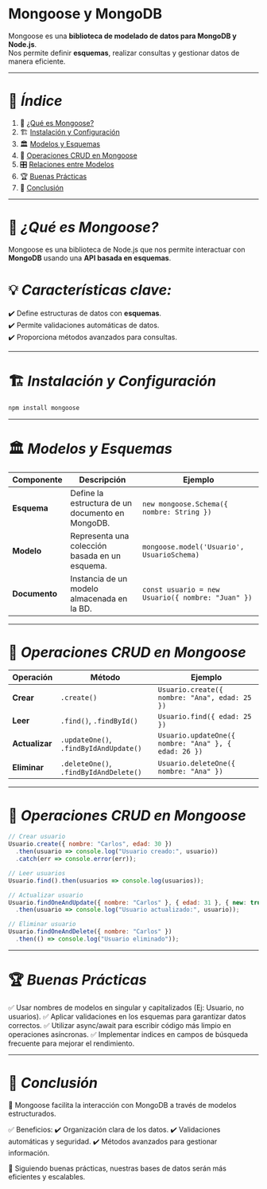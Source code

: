# Mongoose y MongoDB

Mongoose es una **biblioteca de modelado de datos para MongoDB y Node.js**.  
Nos permite definir **esquemas**, realizar consultas y gestionar datos de manera eficiente.  

---

# 📌 *Índice*


1. 🚀 [¿Qué es Mongoose?](#que-es-mongoose)  
2. 🏗️ [Instalación y Configuración](#instalacion-y-configuracion)  
3. 🏛️ [Modelos y Esquemas](#modelos-y-esquemas)  
4. 🔄 [Operaciones CRUD en Mongoose](#operaciones-crud-en-mongoose)  
5. 🎛️ [Relaciones entre Modelos](#relaciones-entre-modelos)  
6. 🏆 [Buenas Prácticas](#buenas-practicas)  
7. 🎯 [Conclusión](#conclusion)  

---

# 🚀 *¿Qué es Mongoose?*

Mongoose es una biblioteca de Node.js que nos permite interactuar con **MongoDB** usando una **API basada en esquemas**.

# 💡 *Características clave:*

✔️ Define estructuras de datos con **esquemas**.  
✔️ Permite validaciones automáticas de datos.  
✔️ Proporciona métodos avanzados para consultas.  

---

# 🏗️ *Instalación y Configuración*  

```bash
npm install mongoose
```

---

# 🏛️ *Modelos y Esquemas*

| Componente | Descripción | Ejemplo |
|------------|------------|---------|
| **Esquema** | Define la estructura de un documento en MongoDB. | `new mongoose.Schema({ nombre: String })` |
| **Modelo** | Representa una colección basada en un esquema. | `mongoose.model('Usuario', UsuarioSchema)` |
| **Documento** | Instancia de un modelo almacenada en la BD. | `const usuario = new Usuario({ nombre: "Juan" })` |

---

# 🔄 *Operaciones CRUD en Mongoose*

| Operación | Método | Ejemplo |
|-----------|--------|---------|
| **Crear** | `.create()` | `Usuario.create({ nombre: "Ana", edad: 25 })` |
| **Leer** | `.find()`, `.findById()` | `Usuario.find({ edad: 25 })` |
| **Actualizar** | `.updateOne()`, `.findByIdAndUpdate()` | `Usuario.updateOne({ nombre: "Ana" }, { edad: 26 })` |
| **Eliminar** | `.deleteOne()`, `.findByIdAndDelete()` | `Usuario.deleteOne({ nombre: "Ana" })` |


---

# 🔄 *Operaciones CRUD en Mongoose* 

```js
// Crear usuario
Usuario.create({ nombre: "Carlos", edad: 30 })
  .then(usuario => console.log("Usuario creado:", usuario))
  .catch(err => console.error(err));

// Leer usuarios
Usuario.find().then(usuarios => console.log(usuarios));

// Actualizar usuario
Usuario.findOneAndUpdate({ nombre: "Carlos" }, { edad: 31 }, { new: true })
  .then(usuario => console.log("Usuario actualizado:", usuario));

// Eliminar usuario
Usuario.findOneAndDelete({ nombre: "Carlos" })
  .then(() => console.log("Usuario eliminado"));
```

---
  
# 🏆 *Buenas Prácticas*


✅ Usar nombres de modelos en singular y capitalizados (Ej: Usuario, no usuarios).
✅ Aplicar validaciones en los esquemas para garantizar datos correctos.
✅ Utilizar async/await para escribir código más limpio en operaciones asíncronas.
✅ Implementar indices en campos de búsqueda frecuente para mejorar el rendimiento.

---

# 🎯 *Conclusión*

📌 Mongoose facilita la interacción con MongoDB a través de modelos estructurados.

✅ Beneficios:
✔️ Organización clara de los datos.
✔️ Validaciones automáticas y seguridad.
✔️ Métodos avanzados para gestionar información.

🚀 Siguiendo buenas prácticas, nuestras bases de datos serán más eficientes y escalables.